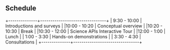 Schedule
--------
+--------------+--------------------------------+
| 9:30 - 10:00 | Introductions and surveys      |
|10:00 - 10:20 | Conceptual overview            |
|10:20 - 10:30 | Break                          |
|10:30 - 12:00 | Science APIs Interactive Tour  |
|12:00 -  1:00 | Lunch                          |
| 1:00 -  3:30 | Hands-on demonstrations        |
| 3:30 -  4:30 | Consultations                  |
+--------------+--------------------------------+
